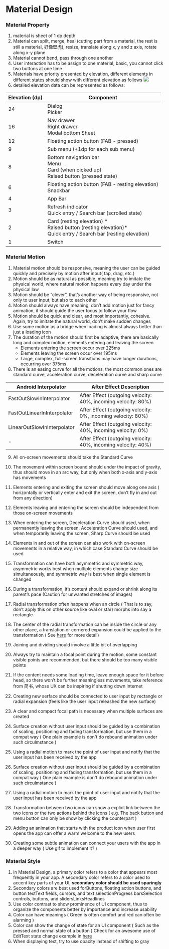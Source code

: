 # Material Design
### Material Property
1. material is sheet of 1 dp depth
2. Material can spilt, merge, heal (cutting part from a material, the rest is still a material, 好像壁虎), resize,  translate along x, y and z axis, rotate along x-y plane
3. Material cannot bend, pass through one another
4. User interaction has to be assign to one material, basic, you cannot click two buttons at one time
5. Materials have priority presented by elevation, different elements in different states should show with different elevation as follows ![](https://storage.googleapis.com/material-design/publish/material_v_12/assets/0Bzhp5Z4wHba3VG9SaVpNbkpHb2s/whatismaterial-3d-elevation2.png)
6. detailed elevation data can be represented as follows:


| Elevation (dp) | Component |
| ----- | ----- |
| 24 |	Dialog <br> Picker |
|16 |	Nav drawer <br> Right drawer <br>Modal bottom Sheet|
|12 |	Floating action button (FAB - pressed) |
|9 |	Sub menu (+1dp for each sub menu) |
|8 |	Bottom navigation bar <br> Menu <br> Card (when picked up) <br> Raised button (pressed state) |
|6 |	Floating action button (FAB - resting elevation) <br> Snackbar |
|4 |	App Bar |
| 3 |	Refresh indicator <br> Quick entry / Search bar (scrolled state) |
|2 |	Card (resting elevation) * <br> Raised button (resting elevation)* <br> Quick entry / Search bar (resting elevation) |
| 1 |	Switch |

### Material Motion

1. Material motion should be responsive, meaning the user can be guided quickly and precisely by motion after input( tap, drag, etc.)
2. Motion should be as natural as possible, meaning try to imitate the physical world, where natural motion happens every day under the physical law
3. Motion should be “clever”, that’s another way of being responsive, not only to user input, but also to each other
4. Motion should always have meaning, don’t add motion just for fancy animation, it should guide the user focus to follow your flow
5. Motion should be quick and clear, and most importantly, cohesive. Again, try to imitate the natural world, don’t make sudden changes
6. Use some motion as a bridge when loading is almost always better than just a loading icon
7. The duration of the motion should first be adaptive, there are basically long and complex motion, elements entering and leaving the screen
    - Elements entering the screen occur over 225ms
    - Elements leaving the screen occur over 195ms
    - Large, complex, full-screen transitions may have longer durations, occurring over 375ms
8. There is an easing curve for all the motions, the most common ones are standard curve, acceleration curve, deceleration curve and sharp curve

|Android Interpolator|After Effect Description|
|---|---|
| FastOutSlowInInterpolator | After Effect (outgoing velocity: 40%, incoming velocity: 80%) |
|FastOutLinearInInterpolator|After Effect (outgoing velocity: 0%, incoming velocity: 80%)|
|LinearOutSlowInInterpolator|After Effect (outgoing velocity: 40%, incoming velocity: 0%)|
|-|After Effect (outgoing velocity: 40%, incoming velocity: 40%)|

9. All on-screen movements should take the Standard Curve
10. The movement within screen bound should under the impact of gravity, thus should move in an arc way, but only when both x-axis and y-axis has movements
11. Elements entering and exiting the screen should move along one axis ( horizontally or vertically enter and exit the screen, don’t fly in and out from any direction)
12. Elements leaving and entering the screen should be independent from those on-screen movements
13. When entering the screen, Deceleration Curve should used, when permanently leaving the screen, Acceleration Curve should used, and when temporarily leaving the screen, Sharp Curve should be used
14. Elements in and out of the screen can also work with on-screen movements in a relative way, in which case Standard Curve should be used
15. Transformation can have both asymmetric and symmetric way, asymmetric works best when multiple elements change size simultaneously, and symmetric way is best when single element is changed
16. During a transformation, it’s content should expand or shrink along its parent’s pace (Caution for unwanted stretches of images)
17. Radial transformation often happens when an circle ( That is to say, don’t apply this on other source like oval or star) morphs into say a rectangle
18. The center of the radial transformation can be inside the circle or any other place, a translation or cornered expansion could be applied to the transformation ( See [here](https://material.io/guidelines/motion/transforming-material.html#transforming-material-radial-transformation) for more detail)
19. Joining and dividing should involve a little bit of overlapping

20. Always try to maintain a focal point during the motion, some constant visible points are recommended, but there should be too many visible points
21. If the content needs some loading time, leave enough space for it before head, so there won’t be further meaningless movements, take reference from 简书, whose UX can be inspiring if shutting down internet
22. Creating new serface should be connected to user input by rectangle or radial expansion (feels like the user input releashed the new surface)
23. A clear and compact focal path is necessary when multiple surfaces are created 
24. Surface creation without user input should be guided by a combination of scaling, positioning and fading transformation, but use them in a compat way ( One plain example is don't do rebound animation under such circulmstance )
25. Using a radial motion to mark the point of user input and notify that the user input has been received by the app
26. Surface creation without user input should be guided by a combination of scaling, positioning and fading transformation, but use them in a compat way ( One plain example is don't do rebound animation under such circulmstance )

27. Using a radial motion to mark the point of user input and notify that the user input has been received by the app

28. Transformation between two icons can show a explict link between the two icons or the two actions behind the icons ( e.g. The back button and menu button can only be show by clicking the counterpart )

29. Adding an animation that starts with the product icon when user first opens the app can offer a warm welcome to the new users

30. Creating some subtle animation can connect your users with the app in a deeper way ( Use gif to implement it? )

### Material Style

1. In Material Design, a primary color refers to a color that appears most frequently in your app. A secondary color refers to a color used to accent key parts of your UI, **secondary color should be used sparingly**
2. Secondary colors are best used forButtons, floating action buttons, and button textText fields, cursors, and text selectionProgress barsSelection controls, buttons, and slidersLinksHeadlines
3. Use color contrast to show prominence of UI component, thus to organize the components better by importance and increase usability
4. Color can have meanings ( Green is often comfort and red can often be alarming )
5. Color can show the change of state for an UI component ( Such as the pressed and normal state of a button ) Check for an awesome use of EditText state change example in [here](https://material.io/guidelines/style/color.html#color-usability)
6. When displaying text, try to use opacity instead of shifting to gray





